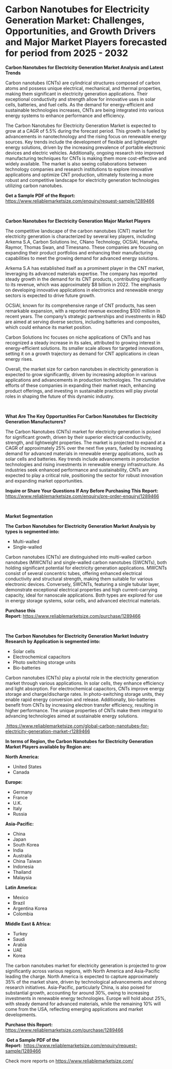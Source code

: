 <p><h1>Carbon Nanotubes for Electricity Generation Market: Challenges, Opportunities, and Growth Drivers and Major Market Players forecasted for period from 2025 - 2032</h1></p><p><strong>Carbon Nanotubes for Electricity Generation Market Analysis and Latest Trends</strong></p>
<p><p>Carbon nanotubes (CNTs) are cylindrical structures composed of carbon atoms and possess unique electrical, mechanical, and thermal properties, making them significant in electricity generation applications. Their exceptional conductivity and strength allow for innovative uses in solar cells, batteries, and fuel cells. As the demand for energy-efficient and sustainable technologies increases, CNTs are being integrated into various energy systems to enhance performance and efficiency.</p><p>The Carbon Nanotubes for Electricity Generation Market is expected to grow at a CAGR of 5.5% during the forecast period. This growth is fueled by advancements in nanotechnology and the rising focus on renewable energy sources. Key trends include the development of flexible and lightweight energy solutions, driven by the increasing prevalence of portable electronic devices and electric vehicles. Additionally, ongoing research into improved manufacturing techniques for CNTs is making them more cost-effective and widely available. The market is also seeing collaborations between technology companies and research institutions to explore innovative applications and optimize CNT production, ultimately fostering a more robust and competitive landscape for electricity generation technologies utilizing carbon nanotubes.</p></p>
<p><strong>Get a Sample PDF of the Report:&nbsp;</strong> <a href="https://www.reliablemarketsize.com/enquiry/request-sample/1289466?utm_campaign=1898&utm_medium=2&utm_source=Github&utm_content=ia&utm_term=16012025&utm_id=carbon-nanotubes-for-electricity-generation">https://www.reliablemarketsize.com/enquiry/request-sample/1289466</a></p>
<p>&nbsp;</p>
<p><strong>Carbon Nanotubes for Electricity Generation Major Market Players</strong></p>
<p><p>The competitive landscape of the carbon nanotubes (CNT) market for electricity generation is characterized by several key players, including Arkema S.A, Carbon Solutions Inc, CNano Technology, OCSiAl, Hanwha, Raymor, Thomas Swan, and Timesnano. These companies are focusing on expanding their product portfolios and enhancing their manufacturing capabilities to meet the growing demand for advanced energy solutions.</p><p>Arkema S.A has established itself as a prominent player in the CNT market, leveraging its advanced materials expertise. The company has reported steady growth in the demand for its CNT products, contributing significantly to its revenue, which was approximately $8 billion in 2022. The emphasis on developing innovative applications in electronics and renewable energy sectors is expected to drive future growth.</p><p>OCSiAl, known for its comprehensive range of CNT products, has seen remarkable expansion, with a reported revenue exceeding $100 million in recent years. The company’s strategic partnerships and investments in R&D are aimed at serving diverse sectors, including batteries and composites, which could enhance its market position.</p><p>Carbon Solutions Inc focuses on niche applications of CNTs and has recognized a steady increase in its sales, attributed to growing interest in energy-efficient solutions. Its smaller scale allows for targeted innovations, setting it on a growth trajectory as demand for CNT applications in clean energy rises.</p><p>Overall, the market size for carbon nanotubes in electricity generation is expected to grow significantly, driven by increasing adoption in various applications and advancements in production technologies. The cumulative efforts of these companies in expanding their market reach, enhancing product offerings, and investing in sustainable practices will play pivotal roles in shaping the future of this dynamic industry.</p></p>
<p>&nbsp;</p>
<p><strong>What Are The Key Opportunities For Carbon Nanotubes for Electricity Generation Manufacturers?</strong></p>
<p><p>The Carbon Nanotubes (CNTs) market for electricity generation is poised for significant growth, driven by their superior electrical conductivity, strength, and lightweight properties. The market is projected to expand at a CAGR of approximately 25% over the next five years, fueled by increasing demand for advanced materials in renewable energy applications, such as solar cells and batteries. Key trends include advancements in production technologies and rising investments in renewable energy infrastructure. As industries seek enhanced performance and sustainability, CNTs are expected to play a critical role, positioning the sector for robust innovation and expanding market opportunities.</p></p>
<p><strong>Inquire or Share Your Questions If Any Before Purchasing This Report:</strong> <a href="https://www.reliablemarketsize.com/enquiry/pre-order-enquiry/1289466?utm_campaign=1898&utm_medium=2&utm_source=Github&utm_content=ia&utm_term=16012025&utm_id=carbon-nanotubes-for-electricity-generation">https://www.reliablemarketsize.com/enquiry/pre-order-enquiry/1289466</a></p>
<p>&nbsp;</p>
<p><strong>Market Segmentation</strong></p>
<p><strong>The Carbon Nanotubes for Electricity Generation Market Analysis by types is segmented into:</strong></p>
<p><ul><li>Multi-walled</li><li>Single-walled</li></ul></p>
<p><p>Carbon nanotubes (CNTs) are distinguished into multi-walled carbon nanotubes (MWCNTs) and single-walled carbon nanotubes (SWCNTs), both holding significant potential for electricity generation applications. MWCNTs consist of several concentric tubes, offering enhanced electrical conductivity and structural strength, making them suitable for various electronic devices. Conversely, SWCNTs, featuring a single tubular layer, demonstrate exceptional electrical properties and high current-carrying capacity, ideal for nanoscale applications. Both types are explored for use in energy storage systems, solar cells, and advanced electrical materials.</p></p>
<p><strong>Purchase this Report:&nbsp;</strong><a href="https://www.reliablemarketsize.com/purchase/1289466?utm_campaign=1898&utm_medium=2&utm_source=Github&utm_content=ia&utm_term=16012025&utm_id=carbon-nanotubes-for-electricity-generation">https://www.reliablemarketsize.com/purchase/1289466</a></p>
<p>&nbsp;</p>
<p><strong>The Carbon Nanotubes for Electricity Generation Market Industry Research by Application is segmented into:</strong></p>
<p><ul><li>Solar cells</li><li>Electrochemical capacitors</li><li>Photo switching storage units</li><li>Bio-batteries</li></ul></p>
<p><p>Carbon nanotubes (CNTs) play a pivotal role in the electricity generation market through various applications. In solar cells, they enhance efficiency and light absorption. For electrochemical capacitors, CNTs improve energy storage and charge/discharge rates. In photo-switching storage units, they enable rapid energy conversion and release. Additionally, bio-batteries benefit from CNTs by increasing electron transfer efficiency, resulting in higher performance. The unique properties of CNTs make them integral to advancing technologies aimed at sustainable energy solutions.</p></p>
<p><a href="https://www.reliablemarketsize.com/global-carbon-nanotubes-for-electricity-generation-market-r1289466?utm_campaign=1898&utm_medium=2&utm_source=Github&utm_content=ia&utm_term=16012025&utm_id=carbon-nanotubes-for-electricity-generation">&nbsp;https://www.reliablemarketsize.com/global-carbon-nanotubes-for-electricity-generation-market-r1289466</a></p>
<p><strong>In terms of Region, the Carbon Nanotubes for Electricity Generation Market Players available by Region are:</strong></p>
<p>
    <p> <strong> North America: </strong>
        <ul>
            <li>United States</li>
            <li>Canada</li>
        </ul>
        </p> 
    <p> <strong> Europe: </strong>
        <ul>
            <li>Germany</li>
            <li>France</li>
            <li>U.K.</li>
            <li>Italy</li>
            <li>Russia</li>
        </ul>
        </p> 
    <p> <strong> Asia-Pacific: </strong>
        <ul>
            <li>China</li>
            <li>Japan</li>
            <li>South Korea</li>
            <li>India</li>
            <li>Australia</li>
            <li>China Taiwan</li>
            <li>Indonesia</li>
            <li>Thailand</li>
            <li>Malaysia</li>
        </ul>
        </p> 
    <p> <strong> Latin America: </strong>
        <ul>
            <li>Mexico</li>
            <li>Brazil</li>
            <li>Argentina Korea</li>
            <li>Colombia</li>
        </ul>
        </p> 
    <p> <strong> Middle East & Africa: </strong>
        <ul>
            <li>Turkey</li>
            <li>Saudi</li>
            <li>Arabia</li>
            <li>UAE</li>
            <li>Korea</li>
        </ul>
    </p>
    </p>
<p><p>The carbon nanotubes market for electricity generation is projected to grow significantly across various regions, with North America and Asia-Pacific leading the charge. North America is expected to capture approximately 35% of the market share, driven by technological advancements and strong research initiatives. Asia-Pacific, particularly China, is also poised for substantial growth, accounting for around 30%, owing to increasing investments in renewable energy technologies. Europe will hold about 25%, with steady demand for advanced materials, while the remaining 10% will come from the USA, reflecting emerging applications and market developments.</p></p>
<p><strong>Purchase this Report: </strong><a href="https://www.reliablemarketsize.com/purchase/1289466?utm_campaign=1898&utm_medium=2&utm_source=Github&utm_content=ia&utm_term=16012025&utm_id=carbon-nanotubes-for-electricity-generation">https://www.reliablemarketsize.com/purchase/1289466</a></p>
<p>&nbsp;<strong>Get a Sample PDF of the Report:&nbsp;&nbsp;</strong><a href="https://www.reliablemarketsize.com/enquiry/request-sample/1289466?utm_campaign=1898&utm_medium=2&utm_source=Github&utm_content=ia&utm_term=16012025&utm_id=carbon-nanotubes-for-electricity-generation">https://www.reliablemarketsize.com/enquiry/request-sample/1289466</a></p>
<p><strong></strong></p>
<p>Check more reports on <a href="https://www.reliablemarketsize.com/?utm_campaign=1898&utm_medium=2&utm_source=Github&utm_content=ia&utm_term=16012025&utm_id=carbon-nanotubes-for-electricity-generation">https://www.reliablemarketsize.com/</a></p>